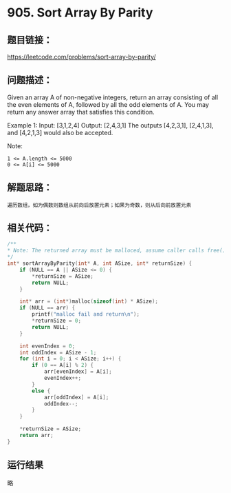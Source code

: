 # 905. Sort Array By Parity

## 题目链接：

https://leetcode.com/problems/sort-array-by-parity/

## 问题描述：

Given an array A of non-negative integers, return an array consisting of all the even elements of A, followed by all the odd elements of A.
You may return any answer array that satisfies this condition.

Example 1:
    Input: [3,1,2,4]
    Output: [2,4,3,1]
    The outputs [4,2,3,1], [2,4,1,3], and [4,2,1,3] would also be accepted.

Note:

    1 <= A.length <= 5000
    0 <= A[i] <= 5000

## 解题思路：

    遍历数组，如为偶数则数组从前向后放置元素；如果为奇数，则从后向前放置元素  

## 相关代码：

```c
/**
* Note: The returned array must be malloced, assume caller calls free().
*/
int* sortArrayByParity(int* A, int ASize, int* returnSize) {
	if (NULL == A || ASize <= 0) {
		*returnSize = ASize;
		return NULL;
	}

	int* arr = (int*)malloc(sizeof(int) * ASize);
	if (NULL == arr) {
		printf("malloc fail and return\n");
		*returnSize = 0;
		return NULL;
	}

	int evenIndex = 0;
	int oddIndex = ASize - 1;
	for (int i = 0; i < ASize; i++) {
		if (0 == A[i] % 2) {
			arr[evenIndex] = A[i];
			evenIndex++;
		}
		else {
			arr[oddIndex] = A[i];
			oddIndex--;
		}
	}

	*returnSize = ASize;
	return arr;
}
```

## 运行结果
略
